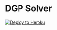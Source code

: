 # DGP Solver

[![Deploy to Heroku](https://www.herokucdn.com/deploy/button.svg)](https://heroku.com/deploy?template=https://github.com/Bigtester099/googleDictionaryAPI)
